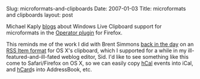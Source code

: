 Slug: microformats-and-clipboards
Date: 2007-01-03
Title: microformats and clipboards
layout: post

Michael Kaply [blogs](http://www.kaply.com/weblog/2006/12/live-clipboard-in-operator) about Windows Live Clipboard support for microformats in the <a href="https://addons.mozilla.org/firefox/4106/" rev="vote-for">Operator plugin</a> for Firefox.

This reminds me of the work I did with Brent Simmons [back in the day](http://inessential.com/?comments=1&amp;postid=2032) on an [RSS Item format](http://ranchero.com/netnewswire/rssclipboard.php) for OS X&#39;s clipboard, which I supported for a while in my ill-featured-and-ill-fated weblog editor, Sid. I&#39;d like to see something like this come to Safari/Firefox on OS X, so we can easily copy <a href="http://microformats.org/wiki/hcal" rev="vote-for">hCal</a> events into iCal, and <a href="http://microformats.org/wiki/hcard" rev="vote-for">hCard</a>s into AddressBook, etc.
